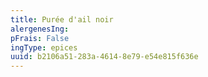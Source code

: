 ```yaml
---
title: Purée d'ail noir
alergenesIng:
pFrais: False
ingType: epices
uuid: b2106a51-283a-4614-8e79-e54e815f636e
---
```

